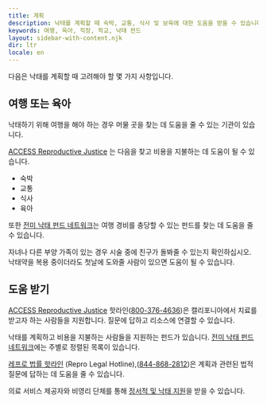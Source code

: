 ```yaml
---
title: 계획
description: 낙태를 계획할 때 숙박, 교통, 식사 및 보육에 대한 도움을 받을 수 있습니다.
keywords: 여행, 육아, 직장, 학교, 낙태 펀드
layout: sidebar-with-content.njk
dir: ltr
locale: en
---
```

다음은 낙태를 계획할 때 고려해야 할 몇 가지 사항입니다.

## 여행 또는 육아

낙태하기 위해 여행을 해야 하는 경우 머물 곳을 찾는 데 도움을 줄 수 있는 기관이 있습니다.

[ACCESS Reproductive Justice](https://accessrj.org/case-study/access-reproductive-justice-healthline/) 는 다음을 찾고 비용을 지불하는 데 도움이 될 수 있습니다.

- 숙박
- 교통
- 식사
- 육아

또한 [전미 낙태 펀드 네트워크](https://abortionfunds.org/need-abortion/)는 여행 경비를 충당할 수 있는 펀드를 찾는 데 도움을 줄 수 있습니다.

자녀나 다른 부양 가족이 있는 경우 시술 중에 친구가 돌봐줄 수 있는지 확인하십시오. 낙태약을 복용 중이더라도 첫날에 도와줄 사람이 있으면 도움이 될 수 있습니다.

## 도움 받기

[ACCESS Reproductive Justice](https://accessrj.org/case-study/access-reproductive-justice-healthline/) 핫라인(<a href="tel:+1-800-376-4636">800-376-4636</a>)은 캘리포니아에서 치료를 받고자 하는 사람들을 지원합니다. 질문에 답하고 리소스에 연결할 수 있습니다.

낙태를 계획하고 비용을 지불하는 사람들을 지원하는 펀드가 있습니다. [전미 낙태 펀드 네트워크](https://abortionfunds.org/need-abortion/#funds)에는 주별로 정렬된 목록이 있습니다.

[레프로 법률 핫라인](https://www.reprolegalhelpline.org/) (Repro Legal Hotline),(<a href="tel:+1-888-868-2812">844-868-2812</a>)은 계획과 관련된 법적 질문에 답하는 데 도움을 줄 수 있습니다.

의료 서비스 제공자와 비영리 단체를 통해 [정서적 및 낙태 지원](/support/health-and-wellness/)을 받을 수 있습니다.
